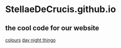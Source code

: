 # StellaeDeCrucis.github.io
the cool code for our website
---
[colours](https://palx.jxnblk.com/fa7886)
[day night thingo](https://codepen.io/jamesbarnett/pen/kdDBL)
